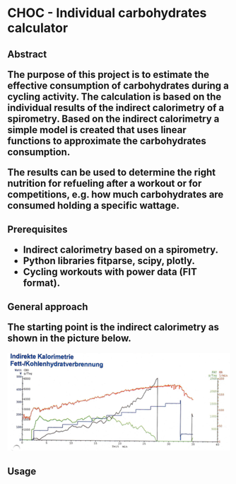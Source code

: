 <h1>CHOC - Individual carbohydrates calculator

<h2>Abstract

The purpose of this project is to estimate the effective consumption of carbohydrates during a cycling activity. 
  The calculation is based on the individual results of the indirect calorimetry of a spirometry.
  Based on the indirect calorimetry a simple model is created that uses linear functions to approximate the carbohydrates consumption.
  
  The results can be used to determine the right nutrition for refueling after a workout or for competitions, e.g. how much carbohydrates are consumed holding a specific wattage.
  

<h2>Prerequisites
  
  * Indirect calorimetry based on a spirometry.
  * Python libraries fitparse, scipy, plotly.
  * Cycling workouts with power data (FIT format).
 

<h2>General approach

The starting point is the indirect calorimetry as shown in the picture below.

![GitHub Logo](/images/Kalo_2018_cut.jpg)


<h2>Usage


